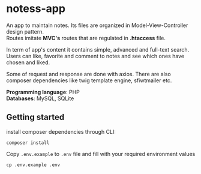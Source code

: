 # notess-app
An app to maintain notes. Its files are organized in Model-View-Controller design pattern.  
Routes imitate **MVC's** routes that are regulated in **.htaccess** file.  

In term of app's content it contains simple, advanced and full-text search.  
Users can like, favorite and comment to notes and see which ones have chosen and liked.  

Some of request and response are done with axios. There are also composer dependencies like twig template engine, sfiwtmailer etc.    

**Programming language**: PHP  
**Databases**: MySQL, SQLite

## Getting started

install composer dependencies through CLI:

    composer install

Copy `.env.example` to `.env` file and fill with your required environment values

    cp .env.example .env
